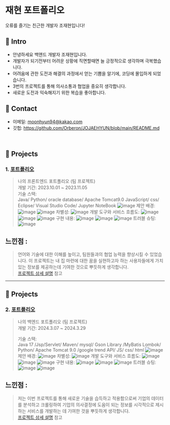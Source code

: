 # 재현 포트폴리오

오류를 즐기는 친근한 개발자 조재현입니다!

## :pushpin: Intro

- 안녕하세요 백앤드 개발자 조재현입니다.
- 개발자가 되기전부터 어려운 상황에 직면할때면 늘 긍정적으로 생각하며 극복했습니다.
- 어려움에 관한 도전과 해결의 과정에서 얻는 기쁨을 알기에, 코딩에 몰입하게 되었습니다.
- 3번의 프로젝트를 통해 의사소통과 협업을 중요히 생각합니다.
- 새로운 도전과 익숙해지기 위한 복습을 좋아합니다.

## :pushpin: Contact
- 이메일: moonhyun94@kakao.com
- 깃헙: https://github.com/Orberon/JOJAEHYUN/blob/main/README.md

</br>

## :pushpin: Projects
### 1. [포트폴리오](https://github.com/SMHRD-2021-KDT-AI-16/EarlyRepo.git)
>나의 프론트엔드 포트폴리오 (팀 프로젝트)  
>개발 기간: 2023.10.01 ~ 2023.11.05  
>기술 스택:  
>Java/ Python/ oracle database/ Apache Tomcat9.0
>JavaScript/ css/ Eclipse/ Visual Studio Code/ Jupyter NoteBook
>![image](https://github.com/Orberon/JOJAEHYUN/assets/152379672/be285127-f05e-44c2-b9f3-965fe077613a)
>제안 배경:
>![image](https://github.com/Orberon/JOJAEHYUN/assets/152379672/f3249ff9-136d-40ff-8af2-777a5be2e440)
>![image](https://github.com/Orberon/JOJAEHYUN/assets/152379672/66e3fc83-a650-4aec-af7a-39e433d801d5)
>차별성:
>![image](https://github.com/Orberon/JOJAEHYUN/assets/152379672/bd49d204-7be6-4dda-ace9-fb2ca4d9f8be)
>개발 도구와 서비스 흐름도:
>![image](https://github.com/Orberon/JOJAEHYUN/assets/152379672/19a00243-22ce-4a1b-9a1b-b08606ed1f40)
>![image](https://github.com/Orberon/JOJAEHYUN/assets/152379672/b0fc90de-8cca-4835-b4cf-e9f55f0b2aa9)
>![image](https://github.com/Orberon/JOJAEHYUN/assets/152379672/47c173d3-b46c-4664-8200-b7d3a6d10391)
>구현 내용:
>![image](https://github.com/Orberon/JOJAEHYUN/assets/152379672/bd8b9c84-a3aa-4676-b800-73668e59a034)
>![image](https://github.com/Orberon/JOJAEHYUN/assets/152379672/25018dbe-cb90-40b0-8599-a7887e5d6639)
![image](https://github.com/Orberon/JOJAEHYUN/assets/152379672/e1a2f49a-a1ca-4087-8a73-89f4cb245315)
>트러블 슈팅:
>![image](https://github.com/Orberon/JOJAEHYUN/assets/152379672/fd7b4fcd-956a-4299-83cd-136fd1eff13e)
## 느낀점 :
> 언어와 기술에 대한 이해를 높이고, 팀원들과의 협업 능력을 향상시킬 수 있었습니다. 이 프로젝트는 내 집 마련에 대한 꿈을 실현하고자 하는 사용자들에게 가치 있는 정보를 제공하는데 기여한 것으로 뿌듯하게 생각합니다.<br>
>[프로젝트 상세 설명](https://github.com/SMHRD-2021-KDT-AI-16/EarlyRepo.git) 참고
---
## :pushpin: Projects
### 2. [포트폴리오](https://github.com/SMHRD-2021-KDT-AI-16/EarlyRepo.git)
>나의 백엔드 포트폴리오 (팀 프로젝트)  
>개발 기간: 2024.3.07 ~ 2024.3.29 
>  
>기술 스택:  
>Java 17 /Jsp/Servlet/ Maven/ mysql/ Gson Library /MyBatis
Lombok/ Python/ Apache Tomcat 9.0 /google trend API/ JS/ css/ html
![image](https://github.com/Orberon/JOJAEHYUN/assets/152379672/f5595e1a-c709-4357-bb1f-c48f5eb4d14e)
>제안 배경:
![image](https://github.com/Orberon/JOJAEHYUN/assets/152379672/bae5a3bc-b746-455f-b762-01c22a03f300)
>차별성:
![image](https://github.com/Orberon/JOJAEHYUN/assets/152379672/ed17ffa9-6cc4-47d7-b2af-5b26fc7ec587)
>개발 도구와 서비스 흐름도:
![image](https://github.com/Orberon/JOJAEHYUN/assets/152379672/078d91f6-2573-4310-aaf9-d22af01b7261)
![image](https://github.com/Orberon/JOJAEHYUN/assets/152379672/850c292c-4142-47f1-8f49-21a2a26e7577)
![image](https://github.com/Orberon/JOJAEHYUN/assets/152379672/fb3669f6-ada4-4339-977c-cdd139acd013)
>구현 내용:
![image](https://github.com/Orberon/JOJAEHYUN/assets/152379672/dabd9fc2-d76e-418d-904d-4097d1e41b6f)
![image](https://github.com/Orberon/JOJAEHYUN/assets/152379672/5bde113d-0a0b-4bcd-ba19-3da31583778a)
![image](https://github.com/Orberon/JOJAEHYUN/assets/152379672/ec0c1278-90ce-4519-935c-1f141cf62b47)
>트러블 슈팅:
![image](https://github.com/Orberon/JOJAEHYUN/assets/152379672/925fbb7c-ada9-4135-8a7b-2c6fdd66e3d3)
![image](https://github.com/Orberon/JOJAEHYUN/assets/152379672/92eb01ac-5532-4cc8-b2ff-138fc55c14e6)
## 느낀점 :
> 저는 이번 프로젝트를 통해 새로운 기술을 습득하고 적용함으로써 기업의 데이터를 분석하고 크롤링하여 기업의 의사결정에 도움이 되는 정보를 시각적으로 제시하는 서비스를 개발하는 데 기여한 것을 뿌듯하게 생각합니다.<br>
>[프로젝트 상세 설명](https://github.com/SMHRD-2021-KDT-AI-16/AILA-Repo) 참고

